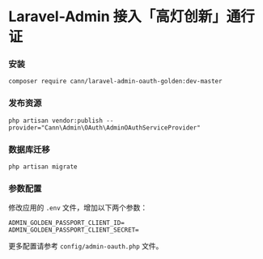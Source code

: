 # Laravel-Admin 接入「高灯创新」通行证

### 安装

```
composer require cann/laravel-admin-oauth-golden:dev-master
```

### 发布资源

```
php artisan vendor:publish --provider="Cann\Admin\OAuth\AdminOAuthServiceProvider"
```

### 数据库迁移

```
php artisan migrate
```

### 参数配置

修改应用的 `.env` 文件，增加以下两个参数：

```
ADMIN_GOLDEN_PASSPORT_CLIENT_ID=
ADMIN_GOLDEN_PASSPORT_CLIENT_SECRET=
```

更多配置请参考 `config/admin-oauth.php` 文件。
